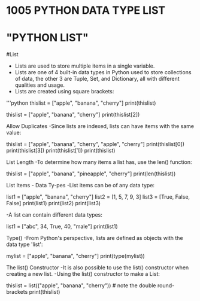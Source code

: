 #  1005 PYTHON DATA TYPE LIST

# "PYTHON LIST"

#List
- Lists are used to store multiple items in a single variable.
- Lists are one of 4 built-in data types in Python used to store collections of data, the other 3 are Tuple, Set, and Dictionary, all with different qualities and usage.
- Lists are created using square brackets:

'''python
thislist = ["apple", "banana", "cherry"]
print(thislist)

thislist = ["apple", "banana", "cherry"]
print(thislist[2])

Allow Duplicates
-Since lists are indexed, lists can have items with the same value:

thislist = ["apple", "banana", "cherry", "apple", "cherry"]
print(thislist[0])
print(thislist[3])
print(thislist[1])
print(thislist)

List Length
-To determine how many items a list has, use the len() function:

thislist = ["apple", "banana", "pineapple", "cherry"]
print(len(thislist))

List Items - Data Ty-pes
-List items can be of any data type:

list1 = ["apple", "banana", "cherry"]
list2 = [1, 5, 7, 9, 3]
list3 = [True, False, False]
print(list1)
print(list2)
print(list3)

-A list can contain different data types:

list1 = ["abc", 34, True, 40, "male"]
print(list1)

Type()
-From Python's perspective, lists are defined as objects with the data type 'list':

mylist = ["apple", "banana", "cherry"]
print(type(mylist))

The list() Constructor
-It is also possible to use the list() constructor when creating a new list.
-Using the list() constructor to make a List:

thislist = list(("apple", "banana", "cherry")) # note the double round-brackets
print(thislist)














